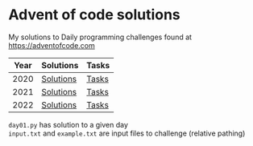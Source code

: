 # Advent of code solutions
My solutions to Daily programming challenges found at https://adventofcode.com


|Year|Solutions|Tasks|
|---|---|---|
|2020 |[Solutions](2020) |[Tasks](https://adventofcode.com/2020)|
|2021 |[Solutions](2021) |[Tasks](https://adventofcode.com/2021)|
|2022 |[Solutions](2022) |[Tasks](https://adventofcode.com/2022)|

`day01.py` has solution to a given day  
`input.txt` and `example.txt` are input files to challenge (relative pathing)